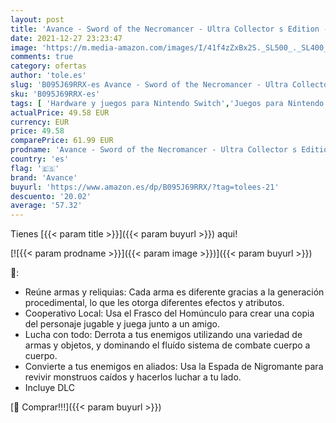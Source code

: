 ```yaml
---
layout: post
title: 'Avance - Sword of the Necromancer - Ultra Collector s Edition - Nintendo Switch'
date: 2021-12-27 23:23:47
image: 'https://m.media-amazon.com/images/I/41f4zZxBx2S._SL500_._SL400_.jpg'
comments: true
category: ofertas
author: 'tole.es'
slug: 'B095J69RRX-es Avance - Sword of the Necromancer - Ultra Collector s...'
sku: 'B095J69RRX-es'
tags: [ 'Hardware y juegos para Nintendo Switch','Juegos para Nintendo Switch','Videojuegos','avance','nintendo', ]
actualPrice: 49.58 EUR
currency: EUR
price: 49.58
comparePrice: 61.99 EUR
prodname: 'Avance - Sword of the Necromancer - Ultra Collector s Edition - Nintendo Switch'
country: 'es'
flag: '🇪🇸'
brand: 'Avance'
buyurl: 'https://www.amazon.es/dp/B095J69RRX/?tag=tolees-21'
descuento: '20.02'
average: '57.32'
---
```


Tienes [{{< param title >}}]({{< param buyurl >}}) aqui!

[![{{< param prodname >}}]({{< param image >}})]({{< param buyurl >}})

🔎:

- Reúne armas y reliquias: Cada arma es diferente gracias a la generación procedimental, lo que les otorga diferentes efectos y atributos.
- Cooperativo Local: Usa el Frasco del Homúnculo para crear una copia del personaje jugable y juega junto a un amigo.
- Lucha con todo: Derrota a tus enemigos utilizando una variedad de armas y objetos, y dominando el fluído sistema de combate cuerpo a cuerpo.
- Convierte a tus enemigos en aliados: Usa la Espada de Nigromante para revivir monstruos caídos y hacerlos luchar a tu lado.
- Incluye DLC

[🛒 Comprar!!!]({{< param buyurl >}})
